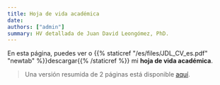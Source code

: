 ```yaml
---
title: Hoja de vida académica
date:
authors: ["admin"]
summary: HV detallada de Juan David Leongómez, PhD.
---
```


En esta página, puedes ver o {{% staticref "/es/files/JDL_CV_es.pdf" "newtab" %}}descargar{{% /staticref %}} mi **hoja de vida académica**. 

> Una versión resumida de 2 páginas está disponible [aquí](/es/cv_short/).

<div id="adobe-dc-view" style="height: 800px; width: 700px;"></div>
<script src="https://documentcloud.adobe.com/view-sdk/main.js"></script>
<script type="text/javascript">
	document.addEventListener("adobe_dc_view_sdk.ready", function(){ 
		var adobeDCView = new AdobeDC.View({clientId: "064da19ffdb04db7b0ea2c9a528805cb", divId: "adobe-dc-view"});
		adobeDCView.previewFile({
			content:{location: {url: "https://jdleongomez.info/es/files/JDL_CV_es.pdf"}},
			metaData:{fileName: "JD Leongómez - HV.pdf"}
		}, {embedMode: "SIZED_CONTAINER"});
	});
</script>


